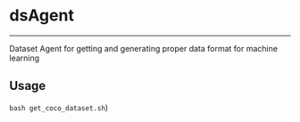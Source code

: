 # dsAgent
- - -
Dataset Agent for getting and generating proper data format for machine learning

##  Usage
``bash get_coco_dataset.sh``)
